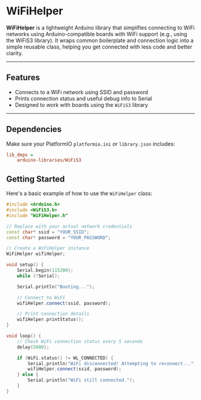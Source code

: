 # WiFiHelper

**WiFiHelper** is a lightweight Arduino library that simplifies connecting to WiFi networks using Arduino-compatible boards with WiFi support (e.g., using the WiFiS3 library). It wraps common boilerplate and connection logic into a simple reusable class, helping you get connected with less code and better clarity.

---

## Features

- Connects to a WiFi network using SSID and password
- Prints connection status and useful debug info to Serial
- Designed to work with boards using the `WiFiS3` library

---

## Dependencies

Make sure your PlatformIO `platformio.ini` or `library.json` includes:

```ini
lib_deps =
    arduino-libraries/WiFiS3
```

## Getting Started
Here's a basic example of how to use the `WiFiHelper` class:
```cpp
#include <Arduino.h>
#include <WiFiS3.h>
#include "WiFiHelper.h"

// Replace with your actual network credentials
const char* ssid = "YOUR_SSID";
const char* password = "YOUR_PASSWORD";

// Create a WiFiHelper instance
WiFiHelper wifiHelper;

void setup() {
    Serial.begin(115200);
    while (!Serial);

    Serial.println("Booting...");

    // Connect to WiFi
    wifiHelper.connect(ssid, password);

    // Print connection details
    wifiHelper.printStatus();
}

void loop() {
    // Check WiFi connection status every 5 seconds
    delay(5000);

    if (WiFi.status() != WL_CONNECTED) {
        Serial.println("WiFi disconnected! Attempting to reconnect...");
        wifiHelper.connect(ssid, password);
    } else {
        Serial.println("WiFi still connected.");
    }
}
```
